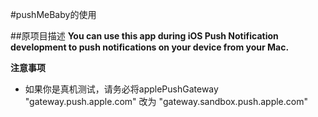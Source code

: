 #pushMeBaby的使用

##原项目描述
**You can use this app during iOS Push Notification development to push notifications on your device from your Mac.**

**注意事项**
* 如果你是真机测试，请务必将applePushGateway "gateway.push.apple.com" 改为 "gateway.sandbox.push.apple.com"